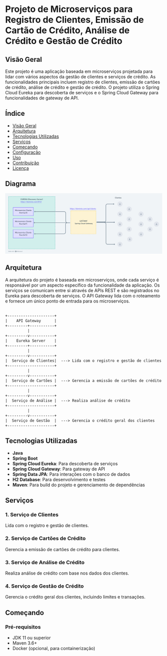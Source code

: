 # Projeto de Microserviços para Registro de Clientes, Emissão de Cartão de Crédito, Análise de Crédito e Gestão de Crédito

## Visão Geral

Este projeto é uma aplicação baseada em microserviços projetada para lidar com vários aspectos da gestão de clientes e serviços de crédito. As funcionalidades principais incluem registro de clientes, emissão de cartões de crédito, análise de crédito e gestão de crédito. O projeto utiliza o Spring Cloud Eureka para descoberta de serviços e o Spring Cloud Gateway para funcionalidades de gateway de API.

## Índice

- [Visão Geral](https://chatgpt.com/c/cc9a9d90-aa23-45f5-ab88-a0ba7ad6a9d1#visão-geral)
- [Arquitetura](https://chatgpt.com/c/cc9a9d90-aa23-45f5-ab88-a0ba7ad6a9d1#arquitetura)
- [Tecnologias Utilizadas](https://chatgpt.com/c/cc9a9d90-aa23-45f5-ab88-a0ba7ad6a9d1#tecnologias-utilizadas)
- [Serviços](https://chatgpt.com/c/cc9a9d90-aa23-45f5-ab88-a0ba7ad6a9d1#serviços)
- [Começando](https://chatgpt.com/c/cc9a9d90-aa23-45f5-ab88-a0ba7ad6a9d1#começando)
- [Configuração](https://chatgpt.com/c/cc9a9d90-aa23-45f5-ab88-a0ba7ad6a9d1#configuração)
- [Uso](https://chatgpt.com/c/cc9a9d90-aa23-45f5-ab88-a0ba7ad6a9d1#uso)
- [Contribuição](https://chatgpt.com/c/cc9a9d90-aa23-45f5-ab88-a0ba7ad6a9d1#contribuição)
- [Licença](https://chatgpt.com/c/cc9a9d90-aa23-45f5-ab88-a0ba7ad6a9d1#licença)

## Diagrama
![Descrição da imagem](./diagrama.png)


## Arquitetura

A arquitetura do projeto é baseada em microserviços, onde cada serviço é responsável por um aspecto específico da funcionalidade da aplicação. Os serviços se comunicam entre si através de APIs REST e são registrados no Eureka para descoberta de serviços. O API Gateway lida com o roteamento e fornece um único ponto de entrada para os microserviços.

```

+---------------------+
|    API Gateway      |
+---------+-----------+
          |
+---------v-----------+
|    Eureka Server    |
+---------+-----------+
          |
+---------v-----------+
|  Serviço de Clientes|  ---> Lida com o registro e gestão de clientes
+---------------------+
          |
+---------v-----------+
|  Serviço de Cartões |  ---> Gerencia a emissão de cartões de crédito
+---------------------+
          |
+---------v-----------+
|  Serviço de Análise |  ---> Realiza análise de crédito
+---------------------+
          |
+---------v-----------+
|  Serviço de Gestão  |  ---> Gerencia o crédito geral dos clientes
+---------------------+
```

## Tecnologias Utilizadas

- **Java**
- **Spring Boot**
- **Spring Cloud Eureka**: Para descoberta de serviços
- **Spring Cloud Gateway**: Para gateway de API
- **Spring Data JPA**: Para interações com o banco de dados
- **H2 Database**: Para desenvolvimento e testes
- **Maven**: Para build do projeto e gerenciamento de dependências

## Serviços

### 1. Serviço de Clientes

Lida com o registro e gestão de clientes.

### 2. Serviço de Cartões de Crédito

Gerencia a emissão de cartões de crédito para clientes.

### 3. Serviço de Análise de Crédito

Realiza análise de crédito com base nos dados dos clientes.

### 4. Serviço de Gestão de Crédito

Gerencia o crédito geral dos clientes, incluindo limites e transações.

## Começando

### Pré-requisitos

- JDK 11 ou superior
- Maven 3.6+
- Docker (opcional, para containerização)

